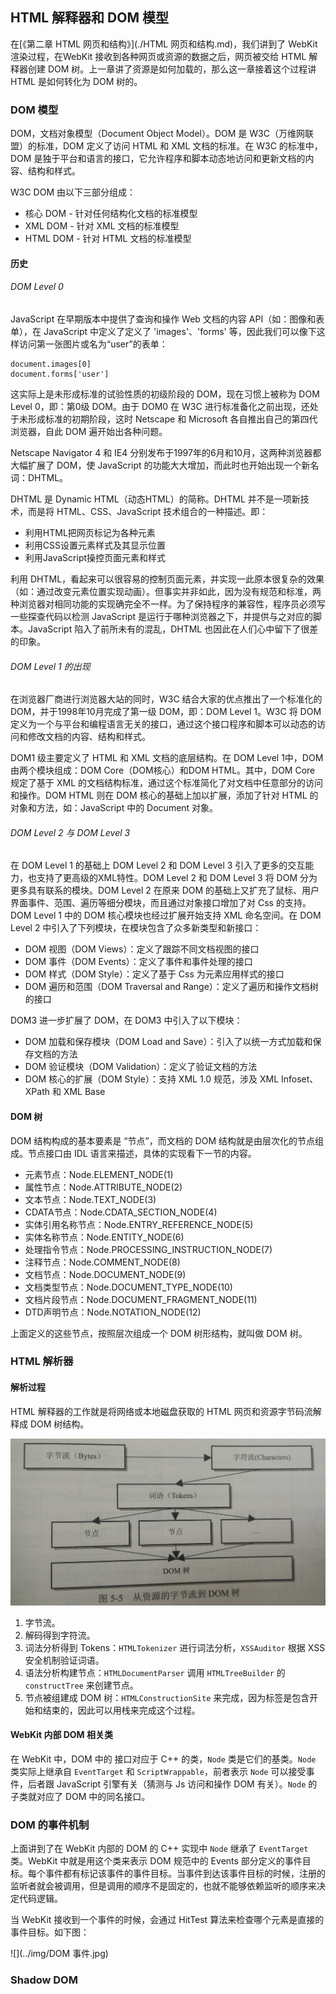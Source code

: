 ## HTML 解释器和 DOM 模型

在[《第二章 HTML 网页和结构》](./HTML 网页和结构.md)，我们讲到了 WebKit 渲染过程，在WebKit 接收到各种网页或资源的数据之后，网页被交给 HTML 解释器创建 DOM 树。上一章讲了资源是如何加载的，那么这一章接着这个过程讲 HTML 是如何转化为 DOM 树的。

### DOM 模型

DOM，文档对象模型（Document Object Model）。DOM 是 W3C（万维网联盟）的标准，DOM 定义了访问 HTML 和 XML 文档的标准。在 W3C 的标准中，DOM 是独于平台和语言的接口，它允许程序和脚本动态地访问和更新文档的内容、结构和样式。

W3C DOM 由以下三部分组成：

- 核心 DOM - 针对任何结构化文档的标准模型
- XML DOM - 针对 XML 文档的标准模型
- HTML DOM - 针对 HTML 文档的标准模型

#### 历史

###### DOM Level 0

JavaScript 在早期版本中提供了查询和操作 Web 文档的内容 API（如：图像和表单），在 JavaScript 中定义了定义了 'images'、'forms' 等，因此我们可以像下这样访问第一张图片或名为“user”的表单：

```
document.images[0]
document.forms['user']
```

这实际上是未形成标准的试验性质的初级阶段的 DOM，现在习惯上被称为 DOM Level 0，即：第0级 DOM。由于 DOM0 在 W3C 进行标准备化之前出现，还处于未形成标准的初期阶段，这时 Netscape 和 Microsoft 各自推出自己的第四代浏览器，自此 DOM 遍开始出各种问题。

Netscape Navigator 4 和 IE4 分别发布于1997年的6月和10月，这两种浏览器都大幅扩展了 DOM，使 JavaScript 的功能大大增加，而此时也开始出现一个新名词：DHTML。

DHTML 是 Dynamic HTML（动态HTML）的简称。DHTML 并不是一项新技术，而是将 HTML、CSS、JavaScript 技术组合的一种描述。即：

- 利用HTML把网页标记为各种元素
- 利用CSS设置元素样式及其显示位置
- 利用JavaScript操控页面元素和样式

利用 DHTML，看起来可以很容易的控制页面元素，并实现一此原本很复杂的效果（如：通过改变元素位置实现动画）。但事实并非如此，因为没有规范和标准，两种浏览器对相同功能的实现确完全不一样。为了保持程序的兼容性，程序员必须写一些探查代码以检测 JavaScript 是运行于哪种浏览器之下，并提供与之对应的脚本。JavaScript 陷入了前所未有的混乱，DHTML 也因此在人们心中留下了很差的印象。

###### DOM Level 1 的出现

在浏览器厂商进行浏览器大站的同时，W3C 结合大家的优点推出了一个标准化的 DOM，并于1998年10月完成了第一级 DOM，即：DOM Level 1。W3C 将 DOM 定义为一个与平台和编程语言无关的接口，通过这个接口程序和脚本可以动态的访问和修改文档的内容、结构和样式。

DOM1 级主要定义了 HTML 和 XML 文档的底层结构。在 DOM Level 1中，DOM 由两个模块组成：DOM Core（DOM核心）和DOM HTML。其中，DOM Core 规定了基于 XML 的文档结构标准，通过这个标准简化了对文档中任意部分的访问和操作。DOM HTML 则在 DOM 核心的基础上加以扩展，添加了针对 HTML 的对象和方法，如：JavaScript 中的 Document 对象。

###### DOM Level 2 与 DOM Level 3

在 DOM Level 1 的基础上 DOM Level 2 和 DOM Level 3 引入了更多的交互能力，也支持了更高级的XML特性。DOM Level 2 和 DOM Level 3 将 DOM 分为更多具有联系的模块。DOM Level 2 在原来 DOM 的基础上又扩充了鼠标、用户界面事件、范围、遍历等细分模块，而且通过对象接口增加了对 Css 的支持。DOM Level 1 中的 DOM 核心模块也经过扩展开始支持 XML 命名空间。在 DOM Level 2 中引入了下列模块，在模块包含了众多新类型和新接口：

- DOM 视图（DOM Views）：定义了跟踪不同文档视图的接口
- DOM 事件（DOM Events）：定义了事件和事件处理的接口
- DOM 样式（DOM Style）：定义了基于 Css 为元素应用样式的接口
- DOM 遍历和范围（DOM Traversal and Range）：定义了遍历和操作文档树的接口

DOM3 进一步扩展了 DOM，在 DOM3 中引入了以下模块：

- DOM 加载和保存模块（DOM Load and Save）：引入了以统一方式加载和保存文档的方法
- DOM 验证模块（DOM Validation）：定义了验证文档的方法
- DOM 核心的扩展（DOM Style）：支持 XML 1.0 规范，涉及 XML Infoset、XPath 和 XML Base

#### DOM 树

DOM 结构构成的基本要素是 “节点”，而文档的 DOM 结构就是由层次化的节点组成。节点接口由 IDL 语言来描述，具体的实现看下一节的内容。

- 元素节点：Node.ELEMENT_NODE(1)
- 属性节点：Node.ATTRIBUTE_NODE(2)
- 文本节点：Node.TEXT_NODE(3)
- CDATA节点：Node.CDATA_SECTION_NODE(4)
- 实体引用名称节点：Node.ENTRY_REFERENCE_NODE(5)
- 实体名称节点：Node.ENTITY_NODE(6)
- 处理指令节点：Node.PROCESSING_INSTRUCTION_NODE(7)
- 注释节点：Node.COMMENT_NODE(8)
- 文档节点：Node.DOCUMENT_NODE(9)
- 文档类型节点：Node.DOCUMENT_TYPE_NODE(10)
- 文档片段节点：Node.DOCUMENT_FRAGMENT_NODE(11)
- DTD声明节点：Node.NOTATION_NODE(12)

上面定义的这些节点，按照层次组成一个 DOM 树形结构，就叫做 DOM 树。

### HTML 解析器

#### 解析过程

HTML 解释器的工作就是将网络或本地磁盘获取的 HTML 网页和资源字节码流解释成 DOM 树结构。

![](../img/构建DOM树.jpg)

1. 字节流。
2. 解码得到字符流。
3. 词法分析得到 Tokens：`HTMLTokenizer` 进行词法分析，`XSSAuditor` 根据 XSS 安全机制验证词语。
4. 语法分析构建节点：`HTMLDocumentParser` 调用 `HTMLTreeBuilder` 的 `constructTree` 来创建节点。
5. 节点被组建成 DOM 树：`HTMLConstructionSite` 来完成，因为标签是包含开始和结束的，因此可以用栈来完成这个过程。

#### WebKit 内部 DOM 相关类

在 WebKit 中，DOM 中的 接口对应于 C++ 的类，`Node` 类是它们的基类。`Node` 类实际上继承自 `EventTarget` 和 `ScriptWrappable`，前者表示 `Node` 可以接受事件，后者跟 JavaScript 引擎有关（猜测与 Js 访问和操作 DOM 有关）。`Node` 的子类就对应了 DOM 中的同名接口。

### DOM 的事件机制

上面讲到了在 WebKit 内部的 DOM 的 C++ 实现中 `Node` 继承了 `EventTarget` 类。WebKit 中就是用这个类来表示 DOM 规范中的 Events 部分定义的事件目标。每个事件都有标记该事件的事件目标。当事件到达该事件目标的时候，注册的监听者就会被调用，但是调用的顺序不是固定的，也就不能够依赖监听的顺序来决定代码逻辑。

当 WebKit 接收到一个事件的时候，会通过 HitTest 算法来检查哪个元素是直接的事件目标。如下图：

![](../img/DOM 事件.jpg)

### Shadow DOM